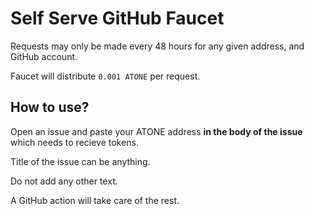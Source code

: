 # Self Serve GitHub Faucet

Requests may only be made every 48 hours for any given address, and GitHub account.

Faucet will distribute `0.001 ATONE` per request.

## How to use?

Open an issue and paste your ATONE address **in the body of the issue** which needs to recieve tokens.

Title of the issue can be anything.

Do not add any other text.

A GitHub action will take care of the rest.
